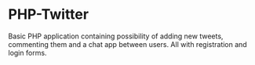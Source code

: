 # PHP-Twitter
Basic PHP application containing possibility of adding new tweets, commenting them and a chat app between users. All with registration and login forms.
